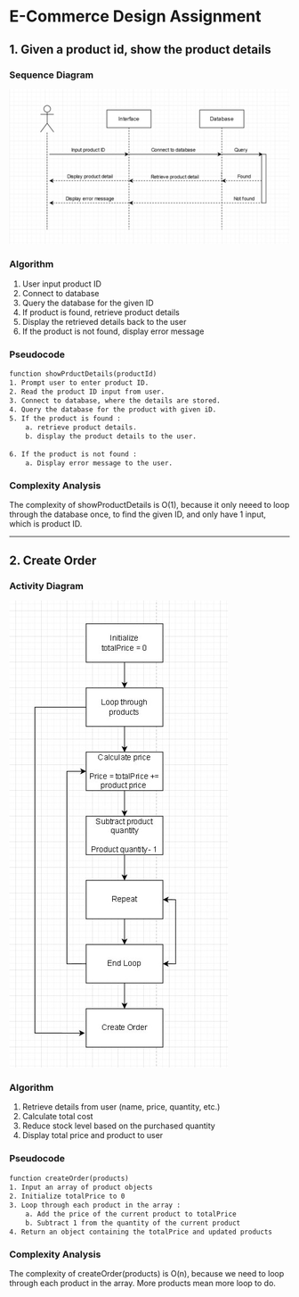 # E-Commerce Design Assignment

## 1. Given a product id, show the product details

### Sequence Diagram

![Sequence Diagram](/images/sequence-diagram.jpg "Sequence Diagram")

### Algorithm

1. User input product ID
2. Connect to database
3. Query the database for the given ID
4. If product is found, retrieve product details
5. Display the retrieved details back to the user
6. If the product is not found, display error message

### Pseudocode

```pseudocode
function showPrductDetails(productId)
1. Prompt user to enter product ID.
2. Read the product ID input from user.
3. Connect to database, where the details are stored.
4. Query the database for the product with given iD.
5. If the product is found :
    a. retrieve product details.
    b. display the product details to the user.

6. If the product is not found :
    a. Display error message to the user.
```

### Complexity Analysis

The complexity of showProductDetails is O(1), because it only neeed to loop through the database once, to find the given ID, and only have 1 input, which is product ID.

---

## 2. Create Order

### Activity Diagram

![Activity Diagram](/images/activity-diagram.jpg "Activity Diagram")

### Algorithm

1. Retrieve details from user (name, price, quantity, etc.)
2. Calculate total cost
3. Reduce stock level based on the purchased quantity
4. Display total price and product to user

### Pseudocode

```pseudocode
function createOrder(products)
1. Input an array of product objects
2. Initialize totalPrice to 0
3. Loop through each product in the array :
    a. Add the price of the current product to totalPrice
    b. Subtract 1 from the quantity of the current product
4. Return an object containing the totalPrice and updated products
```

### Complexity Analysis

The complexity of createOrder(products) is O(n), because we need to loop through each product in the array. More products mean more loop to do.
